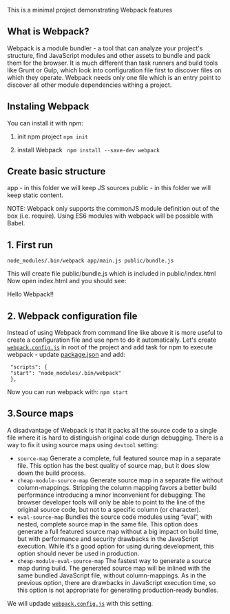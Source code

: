 This is a minimal project demonstrating Webpack features

## What is Webpack?
Webpack is a module bundler - a tool that can analyze your project's structure, find JavaScript modules
and other assets to bundle and pack them for the browser.
It is much different than task runners and build tools like Grunt or Gulp, which look into configuration file first to discover files on which they operate.
Webpack needs only one file which is an entry point to discover all other module dependencies withing a project.

## Instaling Webpack
You can install it with npm:

1. init npm project
```npm init```

2. install Webpack
``` npm install --save-dev webpack```

## Create basic structure
app - in this folder we will keep JS sources
public - in this folder we will keep static content.

NOTE:  Webpack only supports the commonJS module definition out of the box (i.e. require).
    Using ES6 modules with webpack will be possible with Babel.

## 1. First run
```node_modules/.bin/webpack app/main.js public/bundle.js```

This will create file public/bundle.js which is included in public/index.html
Now open index.html and you should see:

Hello Webpack!!

## 2. Webpack configuration file

Instead of using Webpack from command line like above it is more useful to create a configuration file and use npm to do it automatically.
Let's create [`webpack.config.js`](webpack.config.js) in root of the project and add task for npm to execute webpack - update [package.json](package.json) and add:
```
 "scripts": {
 "start": "node_modules/.bin/webpack"
 },
```

Now you can run webpack with:
`npm start`


## 3.Source maps
 A disadvantage of Webpack is that it packs all the source code to a single file where it is hard to distinguish original code durign debugging.
 There is a way to fix it using source maps using `devtool` setting:
 * `source-map` Generate a complete, full featured source map in a separate file. This option has the best quality of source map, but it does slow down the build process.
 * `cheap-module-source-map` Generate source map in a separate file without column-mappings. Stripping the column mapping favors a better build performance introducing a minor inconvenient for debugging: The browser developer tools will only be able to point to the line of the original source code, but not to a specific column (or character).
 * `eval-source-map` Bundles the source code modules using “eval”, with nested, complete source map in the same file. This option does generate a full featured source map without a big impact on build time, but with performance and security drawbacks in the JavaScript execution. While it’s a good option for using during development, this option should never be used in production.
 * `cheap-module-eval-source-map` The fastest way to generate a source map during build. The generated source map will be inlined with the same bundled JavaScript file, without column-mappings. As in the previous option, there are drawbacks in JavaScript execution time, so this option is not appropriate for generating production-ready bundles.

We will updade [`webpack.config.js`](webpack.config.js) with this setting.